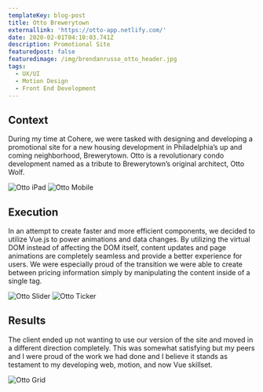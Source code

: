 ```yaml
---
templateKey: blog-post
title: Otto Brewerytown
externallink: 'https://otto-app.netlify.com/'
date: 2020-02-01T04:10:03.741Z
description: Promotional Site
featuredpost: false
featuredimage: /img/brendanrusso_otto_header.jpg
tags:
  - UX/UI
  - Motion Design
  - Front End Development
---
```

## Context

During my time at Cohere, we were tasked with designing and developing a promotional site for a new housing development in Philadelphia’s up and coming neighborhood, Brewerytown. Otto is a revolutionary condo development named as a tribute to Brewerytown’s original architect, Otto Wolf.

![Otto iPad](//a.storyblok.com/f/52110/7111x4000/e441891293/brendanrusso_otto_ipad.jpg)
![Otto Mobile](//a.storyblok.com/f/52110/5333x3000/cbdd8a11a6/brendanrusso_otto_mobile.jpg)

## Execution

In an attempt to create faster and more efficient components, we decided to utilize Vue.js to power animations and data changes. By utilizing the virtual DOM instead of affecting the DOM itself, content updates and page animations are completely seamless and provide a better experience for users. We were especially proud of the transition we were able to create between pricing information simply by manipulating the content inside of a single tag.

![Otto Slider](//a.storyblok.com/f/52110/960x540/d8c961bbab/brendanrusso_otto_slider.gif)
![Otto Ticker](//a.storyblok.com/f/52110/960x540/6d9b143c88/brendanrusso_otto_ticker.gif)

## Results

The client ended up not wanting to use our version of the site and moved in a different direction completely. This was somewhat satisfying but my peers and I were proud of the work we had done and I believe it stands as testament to my developing web, motion, and now Vue skillset.

![Otto Grid](//a.storyblok.com/f/52110/6222x3500/b87cde7bbe/brendanrusso_otto_grid.jpg)
